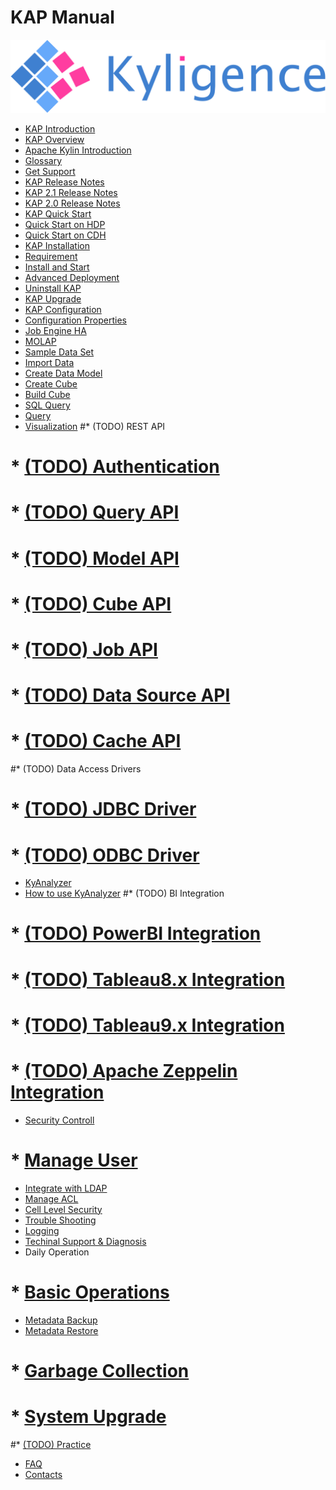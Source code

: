 # KAP Manual

![logo](logo.jpg)

* [KAP Introduction](introduction/README.md)
 * [KAP Overview](introduction/overview.en.md)
 * [Apache Kylin Introduction](introduction/kylin.en.md)
 * [Glossary](introduction/concepts.en.md)
 * [Get Support](introduction/get_support.en.md)
* [KAP Release Notes](release/README.md)
 * [KAP 2.1 Release Notes](release/KAP_2_1_notes.en.md)
 * [KAP 2.0 Release Notes](release/KAP_2_0_notes.en.md)
* [KAP Quick Start](quickstart/README.md)
 * [Quick Start on HDP](quickstart/quickstart_hdp.en.md)
 * [Quick Start on CDH](quickstart/quickstart_cdh.en.md)
* [KAP Installation](install/README.md) 
 * [Requirement](install/hadoop_env.en.md)
 * [Install and Start](install/install_guide.en.md)
 * [Advanced Deployment](install/deploy.en.md)
 * [Uninstall KAP](install/uninstall.en.md)
* [KAP Upgrade](upgrade/README.md) 
* [KAP Configuration](config/README.md)
 * [Configuration Properties](config/settings.en.md)
 * [Job Engine HA](config/jobengine_ha.en.md)
* [MOLAP](molap/README.md)
 * [Sample Data Set](molap/dataset.en.md)
 * [Import Data](molap/import.en.md)
 * [Create Data Model](molap/datamodel.en.md)
 * [Create Cube](molap/create_cube.en.md)
 * [Build Cube](molap/build_cube.en.md)
 * [SQL Query](molap/query.en.md)
 * [Query](molap/web.en.md)
 * [Visualization](molap/visualization.en.md)
#* (TODO) REST API
# * [(TODO) Authentication](rest/authentication.cn.md)
# * [(TODO) Query API](rest/query_api.cn.md)
# * [(TODO) Model API](rest/model_api.cn.md)
# * [(TODO) Cube API](rest/cube_api.cn.md)
# * [(TODO) Job API](rest/job_api.cn.md)
# * [(TODO) Data Source API](rest/metadata_api.cn.md)
# * [(TODO) Cache API](rest/cache_api.cn.md)
#* (TODO) Data Access Drivers
# * [(TODO) JDBC Driver](driver/jdbc.cn.md)
# * [(TODO) ODBC Driver](driver/odbc.cn.md)
* [KyAnalyzer](analyzer/README.md)
 * [How to use KyAnalyzer](analyzer/analyzer.en.md)
#* (TODO) BI Integration
# * [(TODO) PowerBI Integration](integration/powerbi.en.md)
# * [(TODO) Tableau8.x Integration](integration/tableau_8.en.md)
# * [(TODO) Tableau9.x Integration](integration/tableau_9.en.md)
# * [(TODO) Apache Zeppelin Integration](integration/zeppelin.en.md)
* [Security Controll](security/README.md)
# * [Manage User](security/user.en.md)
 * [Integrate with LDAP](security/ldap.en.md)
 * [Manage ACL](security/acl.en.md)
 * [Cell Level Security](security/cell.en.md)
* [Trouble Shooting](troubleshooting/README.md)
 * [Logging](troubleshooting/logging.en.md)
 * [Techinal Support & Diagnosis](troubleshooting/diag.en.md)
* Daily Operation
# * [Basic Operations](operation/basic_ops.en.md)
 * [Metadata Backup](operation/metadata_backup.en.md)
 * [Metadata Restore](operation/metadata_restore.en.md)
# * [Garbage Collection](operation/storage_cleanup.en.md)
# * [System Upgrade](operation/upgrade.en.md) 
#* [(TODO) Practice](practice/README.md)
* [FAQ](faq/README.md)
* [Contacts](contact/README.md)

